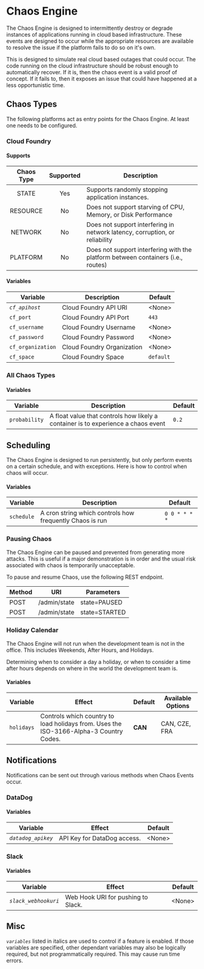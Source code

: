 # Chaos Engine

The Chaos Engine is designed to intermittently destroy or degrade instances of applications running in cloud based infrastructure. These events are designed to occur while the appropriate resources are available to resolve the issue if the platform fails to do so on it's own.

This is designed to simulate real cloud based outages that could occur. The code running on the cloud infrastructure should be robust enough to automatically recover. If it is, then the chaos event is a valid proof of concept. If it fails to, then it exposes an issue that could have happened at a less opportunistic time.

## Chaos Types
The following platforms act as entry points for the Chaos Engine. At least one needs to be configured.

### Cloud Foundry

#### Supports
| Chaos Type | Supported | Description |
| :-: | :-: | --- |
| STATE | Yes | Supports randomly stopping application instances. |
| RESOURCE | No  | Does not support starving of CPU, Memory, or Disk Performance |
| NETWORK | No  | Does not support interfering in network latency, corruption, or reliability |
| PLATFORM | No  | Does not support interfering with the platform between containers (i.e., routes) |

#### Variables
| Variable | Description | Default |
|---|---|---|
| *`cf_apihost`* | Cloud Foundry API URI | \<None\> |
| `cf_port` | Cloud Foundry API Port | `443` |
| `cf_username` | Cloud Foundry Username | \<None\> |
| `cf_password` | Cloud Foundry Password | \<None\> |
| `cf_organization` | Cloud Foundry Organization | \<None\> |
| `cf_space` | Cloud Foundry Space | `default` |

### All Chaos Types

#### Variables
| Variable | Description | Default |
|----------|-------|---------|
| `probability` | A float value that controls how likely a container is to experience a chaos event | `0.2` |

## Scheduling

The Chaos Engine is designed to run persistently, but only perform events on a certain schedule, and with exceptions. Here is how to control when chaos will occur.

#### Variables
| Variable | Description | Default |
|----------|-------|---------|
| `schedule` | A cron string which controls how frequently Chaos is run | `0 0 * * * *` |

### Pausing Chaos

The Chaos Engine can be paused and prevented from generating more attacks. This is useful if a major demonstration is in order and the usual risk associated with chaos is temporarily unacceptable.

To pause and resume Chaos, use the following REST endpoint.

| Method | URI | Parameters |
| --- | --- | --- |
| POST | /admin/state | state=PAUSED |
| POST | /admin/state | state=STARTED |

### Holiday Calendar

The Chaos Engine will not run when the development team is not in the office. This includes Weekends, After Hours, and Holidays.

Determining when to consider a day a holiday, or when to consider a time after hours depends on where in the world the development team is.

#### Variables
| Variable | Effect | Default |Available Options
|----------|--------|--------|--------|
| `holidays` | Controls which country to load holidays from. Uses the ISO-3166-Alpha-3 Country Codes. | **CAN** |CAN, CZE, FRA |

## Notifications

Notifications can be sent out through various methods when Chaos Events occur.

### DataDog

#### Variables
| Variable | Effect | Default |
|----------|--------|--------|
| *`datadog_apikey`* | API Key for DataDog access. | \<None\> |

### Slack
#### Variables
| Variable | Effect | Default |
|----------|--------|--------|
| *`slack_webhookuri`* | Web Hook URI for pushing to Slack. | \<None\> |



## Misc

*`variables`* listed in italics are used to control if a feature is enabled. If those variables are specified, other dependant variables may also be logically required, but not programmatically required. This may cause run time errors.

